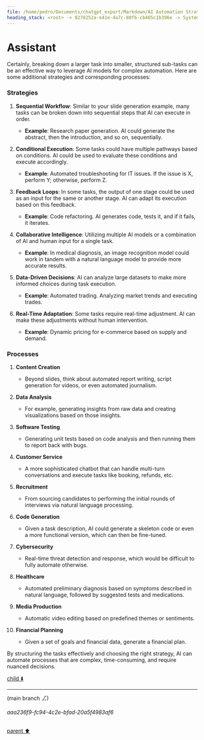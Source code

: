 ```yaml
---
file: /home/pedro/Documents/chatgpt_export/Markdown/AI Automation Strategies & Processes.md
heading_stack: <root> -> 9278252a-e41e-4a7c-80f6-cb405c1b396e -> System -> 2278d868-eb47-4fab-8727-7a594244383a -> System -> aaa22d53-aedf-4304-b511-438bb3e73275 -> User -> a679b4fd-8444-4d5a-b9ef-5d646072a7ea -> Assistant
---
```

# Assistant

Certainly, breaking down a larger task into smaller, structured sub-tasks can be an effective way to leverage AI models for complex automation. Here are some additional strategies and corresponding processes:

### Strategies

1. **Sequential Workflow**: Similar to your slide generation example, many tasks can be broken down into sequential steps that AI can execute in order.
    - **Example**: Research paper generation. AI could generate the abstract, then the introduction, and so on, sequentially.

2. **Conditional Execution**: Some tasks could have multiple pathways based on conditions. AI could be used to evaluate these conditions and execute accordingly.
    - **Example**: Automated troubleshooting for IT issues. If the issue is X, perform Y; otherwise, perform Z.

3. **Feedback Loops**: In some tasks, the output of one stage could be used as an input for the same or another stage. AI can adapt its execution based on this feedback.
    - **Example**: Code refactoring. AI generates code, tests it, and if it fails, it iterates.

4. **Collaborative Intelligence**: Utilizing multiple AI models or a combination of AI and human input for a single task.
    - **Example**: In medical diagnosis, an image recognition model could work in tandem with a natural language model to provide more accurate results.

5. **Data-Driven Decisions**: AI can analyze large datasets to make more informed choices during task execution.
    - **Example**: Automated trading. Analyzing market trends and executing trades.

6. **Real-Time Adaptation**: Some tasks require real-time adjustment. AI can make these adjustments without human intervention.
    - **Example**: Dynamic pricing for e-commerce based on supply and demand.

### Processes

1. **Content Creation**
    - Beyond slides, think about automated report writing, script generation for videos, or even automated journalism.

2. **Data Analysis**
    - For example, generating insights from raw data and creating visualizations based on those insights.

3. **Software Testing**
    - Generating unit tests based on code analysis and then running them to report back with bugs.

4. **Customer Service**
    - A more sophisticated chatbot that can handle multi-turn conversations and execute tasks like booking, refunds, etc.

5. **Recruitment**
    - From sourcing candidates to performing the initial rounds of interviews via natural language processing.

6. **Code Generation**
    - Given a task description, AI could generate a skeleton code or even a more functional version, which can then be fine-tuned.

7. **Cybersecurity**
    - Real-time threat detection and response, which would be difficult to fully automate otherwise.

8. **Healthcare**
    - Automated preliminary diagnosis based on symptoms described in natural language, followed by suggested tests and medications.

9. **Media Production**
    - Automatic video editing based on predefined themes or sentiments.

10. **Financial Planning**
    - Given a set of goals and financial data, generate a financial plan.

By structuring the tasks effectively and choosing the right strategy, AI can automate processes that are complex, time-consuming, and require nuanced decisions.

[child ⬇️](#aaa236f9-fc94-4c2e-bfad-20a5f4983af6)

---

(main branch ⎇)
###### aaa236f9-fc94-4c2e-bfad-20a5f4983af6
[parent ⬆️](#a679b4fd-8444-4d5a-b9ef-5d646072a7ea)
